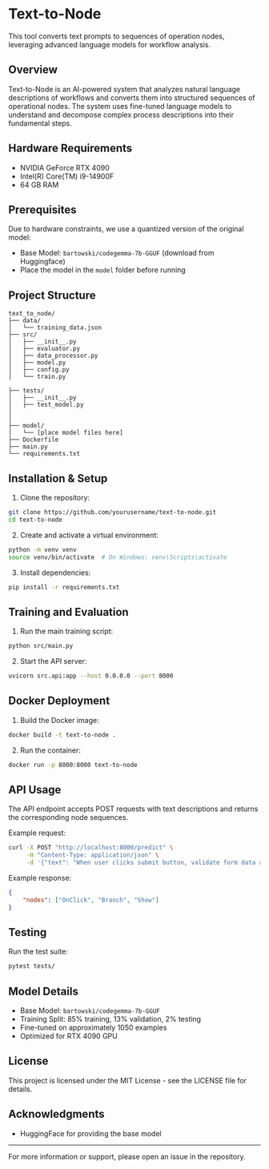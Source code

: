 # Text-to-Node

This tool converts text prompts to sequences of operation nodes, leveraging advanced language models for workflow analysis.

## Overview

Text-to-Node is an AI-powered system that analyzes natural language descriptions of workflows and converts them into structured sequences of operational nodes. The system uses fine-tuned language models to understand and decompose complex process descriptions into their fundamental steps.

## Hardware Requirements

- NVIDIA GeForce RTX 4090
- Intel(R) Core(TM) i9-14900F
- 64 GB RAM

## Prerequisites

Due to hardware constraints, we use a quantized version of the original model:

- Base Model: `bartowski/codegemma-7b-GGUF` (download from Huggingface)
- Place the model in the `model` folder before running

## Project Structure

```
text_to_node/
├── data/
│   └── training_data.json
├── src/
│   ├── __init__.py
│   ├── evaluator.py
│   ├── data_processor.py
│   ├── model.py
│   ├── config.py
│   └── train.py
	
├── tests/
│   ├── __init__.py
│   ├── test_model.py
│   
│   
├── model/
│   └── [place model files here]
├── Dockerfile
├── main.py
└── requirements.txt
```

## Installation & Setup

1. Clone the repository:
```bash
git clone https://github.com/yourusername/text-to-node.git
cd text-to-node
```

2. Create and activate a virtual environment:
```bash
python -m venv venv
source venv/bin/activate  # On Windows: venv\Scripts\activate
```

3. Install dependencies:
```bash
pip install -r requirements.txt
```

## Training and Evaluation

1. Run the main training script:
```bash
python src/main.py
```

2. Start the API server:
```bash
uvicorn src.api:app --host 0.0.0.0 --port 8000
```

## Docker Deployment

1. Build the Docker image:
```bash
docker build -t text-to-node .
```

2. Run the container:
```bash
docker run -p 8000:8000 text-to-node
```

## API Usage

The API endpoint accepts POST requests with text descriptions and returns the corresponding node sequences.

Example request:
```bash
curl -X POST "http://localhost:8000/predict" \
     -H "Content-Type: application/json" \
     -d '{"text": "When user clicks submit button, validate form data and show confirmation"}'
```

Example response:
```json
{
    "nodes": ["OnClick", "Branch", "Show"]
}
```

## Testing

Run the test suite:
```bash
pytest tests/
```

## Model Details

- Base Model: `bartowski/codegemma-7b-GGUF`
- Training Split: 85% training, 13% validation, 2% testing
- Fine-tuned on approximately 1050 examples
- Optimized for RTX 4090 GPU

## License

This project is licensed under the MIT License - see the LICENSE file for details.


## Acknowledgments

- HuggingFace for providing the base model

---

For more information or support, please open an issue in the repository.